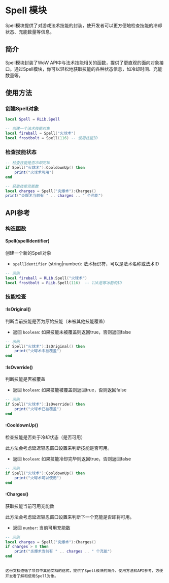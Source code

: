
# Spell 模块

Spell模块提供了对游戏法术技能的封装，使开发者可以更方便地检查技能的冷却状态、充能数量等信息。

## 简介

Spell模块封装了WoW API中与法术技能相关的函数，提供了更直观的面向对象接口。通过Spell模块，你可以轻松地获取技能的各种状态信息，如冷却时间、充能数量等。

## 使用方法

### 创建Spell对象

```lua
local Spell = RLib.Spell

-- 创建一个法术技能对象
local fireball = Spell("火球术")
local frostbolt = Spell(116) -- 使用技能ID
```

### 检查技能状态

```lua
-- 检查技能是否冷却完毕
if Spell("火球术"):CooldownUp() then
    print("火球术可用")
end

-- 获取技能充能数
local charges = Spell("炎爆术"):Charges()
print("炎爆术当前有 " .. charges .. " 个充能")
```

## API参考

### 构造函数

#### Spell(spellIdentifier)
创建一个新的Spell对象

- `spellIdentifier` (string|number): 法术标识符，可以是法术名称或法术ID

```lua
-- 示例
local fireball = RLib.Spell("火球术")
local frostbolt = RLib.Spell(116)  -- 116是寒冰箭的ID
```

### 技能检查

#### :IsOriginal()
判断当前技能是否为原始技能（未被其他技能覆盖）

- 返回 `boolean`: 如果技能未被覆盖则返回true，否则返回false

```lua
-- 示例
if Spell("火球术"):IsOriginal() then
    print("火球术未被覆盖")
end
```

#### :IsOverride()
判断技能是否被覆盖

- 返回 `boolean`: 如果技能被覆盖则返回true，否则返回false

```lua
-- 示例
if Spell("火球术"):IsOverride() then
    print("火球术已被覆盖")
end
```

#### :CooldownUp()
检查技能是否处于冷却状态（是否可用）

此方法会考虑延迟容忍窗口设置来判断技能是否可用。

- 返回 `boolean`: 如果技能冷却完毕则返回true，否则返回false

```lua
-- 示例
if Spell("火球术"):CooldownUp() then
    print("火球术可以使用")
end
```

#### :Charges()
获取技能当前可用充能数

此方法会考虑延迟容忍窗口设置来判断下一个充能是否即将可用。

- 返回 `number`: 当前可用充能数

```lua
-- 示例
local charges = Spell("炎爆术"):Charges()
if charges > 0 then
    print("炎爆术当前有 " .. charges .. " 个充能")
end
```
```

这份文档遵循了项目中其他文档的格式，提供了Spell模块的简介、使用方法和API参考，方便开发者了解和使用Spell对象。